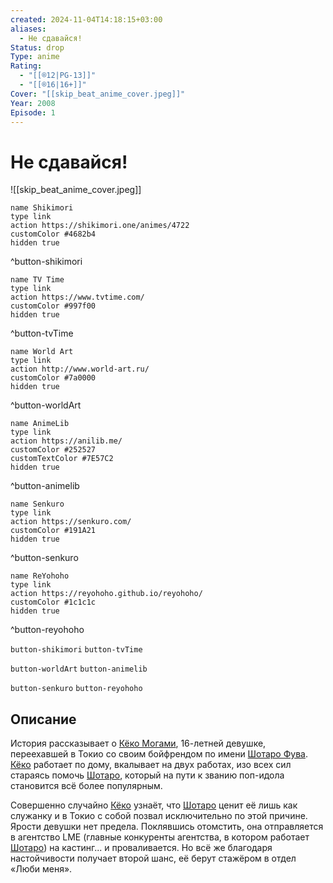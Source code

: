 ```yaml
---
created: 2024-11-04T14:18:15+03:00
aliases:
  - Не сдавайся!
Status: drop
Type: anime
Rating:
  - "[[®️12|PG-13]]"
  - "[[®️16|16+]]"
Cover: "[[skip_beat_anime_cover.jpeg]]"
Year: 2008
Episode: 1
---
```


# Не сдавайся!

![[skip_beat_anime_cover.jpeg]]

```button
name Shikimori
type link
action https://shikimori.one/animes/4722
customColor #4682b4
hidden true
```
^button-shikimori

```button
name TV Time
type link
action https://www.tvtime.com/
customColor #997f00
hidden true
```
^button-tvTime

```button
name World Art
type link
action http://www.world-art.ru/
customColor #7a0000
hidden true
```
^button-worldArt

```button
name AnimeLib
type link
action https://anilib.me/
customColor #252527
customTextColor #7E57C2
hidden true
```
^button-animelib

```button
name Senkuro
type link
action https://senkuro.com/
customColor #191A21
hidden true
```
^button-senkuro

```button
name ReYohoho
type link
action https://reyohoho.github.io/reyohoho/
customColor #1c1c1c
hidden true
```
^button-reyohoho

`button-shikimori` `button-tvTime`

`button-worldArt` `button-animelib`

`button-senkuro` `button-reyohoho`

## Описание

История рассказывает о [Кёко Могами](https://shikimori.one/characters/4158-kyouko-mogami), 16-летней девушке, переехавшей в Токио со своим бойфрендом по имени [Шотаро Фува](https://shikimori.one/characters/10646-shoutarou-fuwa). [Кёко](https://shikimori.one/characters/4158-kyouko-mogami) работает по дому, вкалывает на двух работах, изо всех сил стараясь помочь [Шотаро](https://shikimori.one/characters/10646-shoutarou-fuwa), который на пути к званию поп-идола становится всё более популярным.

Совершенно случайно [Кёко](https://shikimori.one/characters/4158-kyouko-mogami) узнаёт, что [Шотаро](https://shikimori.one/characters/10646-shoutarou-fuwa) ценит её лишь как служанку и в Токио с собой позвал исключительно по этой причине. Ярости девушки нет предела. Поклявшись отомстить, она отправляется в агентство LME (главные конкуренты агентства, в котором работает [Шотаро](https://shikimori.one/characters/10646-shoutarou-fuwa)) на кастинг... и проваливается. Но всё же благодаря настойчивости получает второй шанс, её берут стажёром в отдел «Люби меня».
